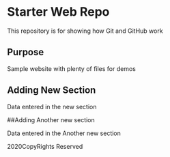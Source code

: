 # Starter Web Repo

This repository is for showing how Git and GitHub work

## Purpose

Sample website with plenty of files for demos

## Adding New Section

Data entered in the new section

##Adding Another new section

Data entered in the Another new section

2020CopyRights Reserved